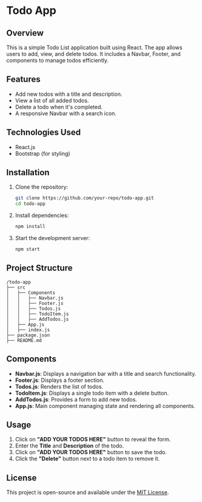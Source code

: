 # Todo App

## Overview
This is a simple Todo List application built using React. The app allows users to add, view, and delete todos. It includes a Navbar, Footer, and components to manage todos efficiently.

## Features
- Add new todos with a title and description.
- View a list of all added todos.
- Delete a todo when it's completed.
- A responsive Navbar with a search icon.

## Technologies Used
- React.js
- Bootstrap (for styling)

## Installation
1. Clone the repository:
   ```bash
   git clone https://github.com/your-repo/todo-app.git
   cd todo-app
   ```
2. Install dependencies:
   ```bash
   npm install
   ```
3. Start the development server:
   ```bash
   npm start
   ```

## Project Structure
```
/todo-app
├── src
│   ├── Components
│   │   ├── Navbar.js
│   │   ├── Footer.js
│   │   ├── Todos.js
│   │   ├── TodoItem.js
│   │   ├── AddTodos.js
│   ├── App.js
│   ├── index.js
├── package.json
├── README.md
```

## Components
- **Navbar.js**: Displays a navigation bar with a title and search functionality.
- **Footer.js**: Displays a footer section.
- **Todos.js**: Renders the list of todos.
- **TodoItem.js**: Displays a single todo item with a delete button.
- **AddTodos.js**: Provides a form to add new todos.
- **App.js**: Main component managing state and rendering all components.

## Usage
1. Click on **"ADD YOUR TODOS HERE"** button to reveal the form.
2. Enter the **Title** and **Description** of the todo.
3. Click on **"ADD YOUR TODOS HERE"** button to save the todo.
4. Click the **"Delete"** button next to a todo item to remove it.

## License
This project is open-source and available under the [MIT License](LICENSE).


